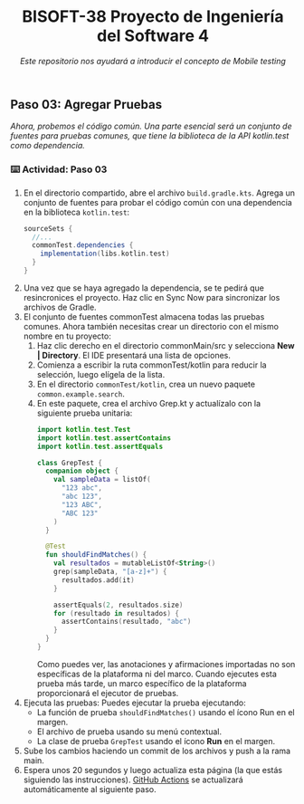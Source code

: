 <header>

<!--
  <<< Author notes: Course header >>>
  Read <https://skills.github.com/quickstart> for more information about how to build courses using this template.
  Include a 1280×640 image, course name in sentence case, and a concise description in emphasis.
  In your repository settings: enable template repository, add your 1280×640 social image, auto delete head branches.
  Next to "About", add description & tags; disable releases, packages, & environments.
  Add your open source license, GitHub uses the MIT license.
-->

# BISOFT-38 Proyecto de Ingeniería del Software 4

_Este repositorio nos ayudará a introducir el concepto de Mobile testing_

</header>

<!--
  <<< Author notes: Step 3 >>>
  Start this step by acknowledging the previous step.
  Define terms and link to docs.github.com.
  TBD-step-3-notes.
-->

## Paso 03: Agregar Pruebas

_Ahora, probemos el código común. Una parte esencial será un conjunto de fuentes para pruebas comunes, que tiene la biblioteca de la API kotlin.test como dependencia._

### :keyboard: Actividad: Paso 03

1. En el directorio compartido, abre el archivo `build.gradle.kts`. Agrega un conjunto de fuentes para probar el código común con una dependencia en la biblioteca `kotlin.test`:
    ```gradle
    sourceSets {
      //...
      commonTest.dependencies {
        implementation(libs.kotlin.test)
      }
    }
    ```
1. Una vez que se haya agregado la dependencia, se te pedirá que resincronices el proyecto. Haz clic en Sync Now para sincronizar los archivos de Gradle.
1. El conjunto de fuentes commonTest almacena todas las pruebas comunes. Ahora también necesitas crear un directorio con el mismo nombre en tu proyecto:
    1. Haz clic derecho en el directorio commonMain/src y selecciona **New | Directory**. El IDE presentará una lista de opciones.
    1. Comienza a escribir la ruta commonTest/kotlin para reducir la selección, luego elígela de la lista.
    1. En el directorio `commonTest/kotlin`, crea un nuevo paquete `common.example.search`.
    1. En este paquete, crea el archivo Grep.kt y actualízalo con la siguiente prueba unitaria:
          ```kotlin
          import kotlin.test.Test
          import kotlin.test.assertContains
          import kotlin.test.assertEquals

          class GrepTest {
            companion object {
              val sampleData = listOf(
                "123 abc",
                "abc 123",
                "123 ABC",
                "ABC 123"
              )
            }

            @Test
            fun shouldFindMatches() {
              val resultados = mutableListOf<String>()
              grep(sampleData, "[a-z]+") {
                resultados.add(it)
              }

              assertEquals(2, resultados.size)
              for (resultado in resultados) {
                assertContains(resultado, "abc")
              }
            }
          }
          ```
          Como puedes ver, las anotaciones y afirmaciones importadas no son específicas de la plataforma ni del marco. Cuando ejecutes esta prueba más tarde, un marco específico de la plataforma proporcionará el ejecutor de pruebas.
1. Ejecuta las pruebas: Puedes ejecutar la prueba ejecutando:
    - La función de prueba `shouldFindMatches()` usando el ícono Run en el margen.
    - El archivo de prueba usando su menú contextual.
    - La clase de prueba `GrepTest` usando el ícono **Run** en el margen.
1. Sube los cambios haciendo un commit de los archivos y push a la rama main.
1. Espera unos 20 segundos y luego actualiza esta página (la que estás siguiendo las instrucciones). [GitHub Actions](https://docs.github.com/en/actions) se actualizará automáticamente al siguiente paso.


